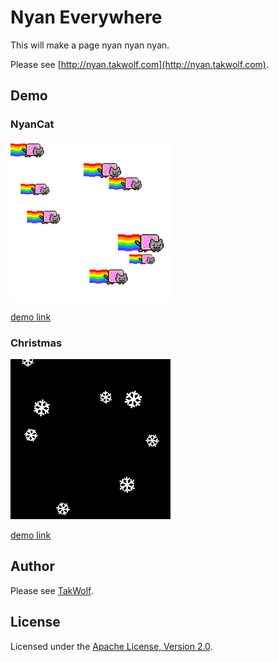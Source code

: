 # Nyan Everywhere #

This will make a page nyan nyan nyan.

Please see [http://nyan.takwolf.com](http://nyan.takwolf.com).

## Demo ##

### NyanCat ###

![NyanCat](/img/screenshot-nyancat.png)

[demo link](http://nyan.takwolf.com/nyancat#http://nyan.takwolf.com)

### Christmas ###

![NyanCat](/img/screenshot-christmas.png)

[demo link](http://nyan.takwolf.com/christmas#http://nyan.takwolf.com)

## Author ##

Please see [TakWolf](http://takwolf.com).

## License ##

Licensed under the [Apache License, Version 2.0](http://www.apache.org/licenses/LICENSE-2.0.html).
